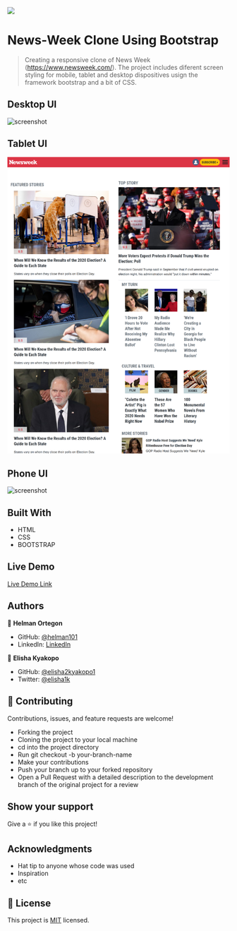 ![](https://img.shields.io/badge/Microverse-blueviolet)

# News-Week Clone Using Bootstrap 

> Creating a responsive clone of News Week (https://www.newsweek.com/). The project includes diferent screen styling for mobile, tablet and desktop dispositives usign the framework bootstrap and a bit of CSS. 

## Desktop UI

![screenshot](./assets/desktop-screenshot-.png)




## Tablet UI

![screenshot](./assets/tablet-screenshot.png)




## Phone UI

![screenshot](./assets/mobile-screenshot.png)



## Built With

- HTML
- CSS
- BOOTSTRAP

## Live Demo

[Live Demo Link](https://helman101.github.io/Newsweek-clone/index.html)


## Authors

👤 **Helman Ortegon**

- GitHub: [@helman101](https://github.com/helman101)
- LinkedIn: [LinkedIn](https://www.linkedin.com/in/helman-andres-5187271b1/)

👤 **Elisha Kyakopo**

- GitHub: [@elisha2kyakopo1](https://github.com/elisha2kyakopo1)
- Twitter: [@elisha1k](https://twitter.com/elisha1k)

## 🤝 Contributing

Contributions, issues, and feature requests are welcome!

- Forking the project
- Cloning the project to your local machine
- cd into the project directory
- Run git checkout -b your-branch-name
- Make your contributions
- Push your branch up to your forked repository
- Open a Pull Request with a detailed description to the development branch of the original project for a review

## Show your support

Give a ⭐️ if you like this project!

## Acknowledgments

- Hat tip to anyone whose code was used
- Inspiration
- etc

## 📝 License

This project is [MIT](lic.url) licensed.